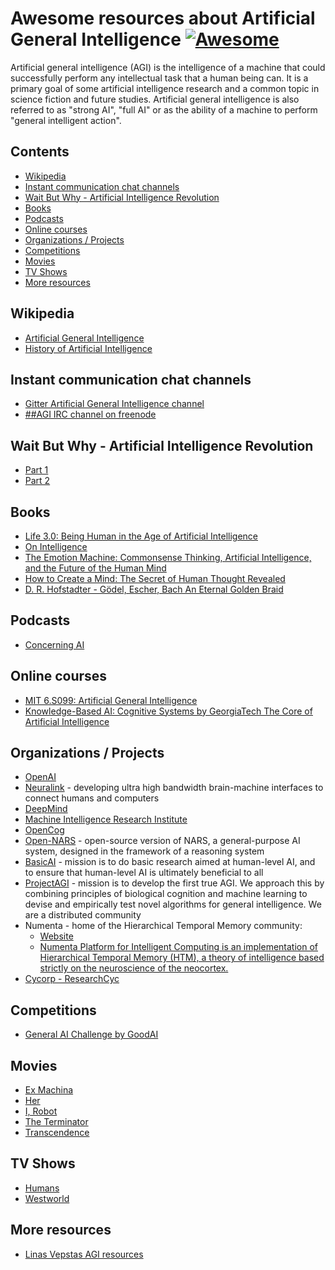 # Awesome resources about Artificial General Intelligence [![Awesome](https://cdn.rawgit.com/sindresorhus/awesome/d7305f38d29fed78fa85652e3a63e154dd8e8829/media/badge.svg)](https://github.com/sindresorhus/awesome)

Artificial general intelligence (AGI) is the intelligence of a machine that could successfully perform any intellectual task that a human being can. It is a primary goal of some artificial intelligence research and a common topic in science fiction and future studies. Artificial general intelligence is also referred to as "strong AI", "full AI" or as the ability of a machine to perform "general intelligent action".

## Contents

* [Wikipedia](#wikipedia)
* [Instant communication chat channels](#Instant-communication-chat-channels)
* [Wait But Why - Artificial Intelligence Revolution](#Wait-But-Why---Artificial-Intelligence-Revolution)
* [Books](#Books)
* [Podcasts](#Podcasts)
* [Online courses](#Online-courses)
* [Organizations / Projects](#Organizations-/-Projects)
* [Competitions](#Competitions)
* [Movies](#Movies)
* [TV Shows](#TV-Shows)
* [More resources](#More-resources)


## Wikipedia
* [Artificial General Intelligence](https://en.wikipedia.org/wiki/Artificial_general_intelligence)
* [History of Artificial Intelligence](https://en.wikipedia.org/wiki/History_of_artificial_intelligence)

## Instant communication chat channels
* [Gitter Artificial General Intelligence channel](https://gitter.im/artificial-general-intelligence/Lobby)
* [##AGI IRC channel on freenode](https://webchat.freenode.net/?channels=%23%23agi)

## Wait But Why - Artificial Intelligence Revolution
* [Part 1](https://waitbutwhy.com/2015/01/artificial-intelligence-revolution-1.html)
* [Part 2](https://waitbutwhy.com/2015/01/artificial-intelligence-revolution-2.html)

## Books
* [Life 3.0: Being Human in the Age of Artificial Intelligence](https://www.amazon.com/Life-3-0-Being-Artificial-Intelligence/dp/1101946598)
* [On Intelligence](https://www.amazon.com/gp/product/B003J4VE5Y/)
* [The Emotion Machine: Commonsense Thinking, Artificial Intelligence, and the Future of the Human Mind](https://www.amazon.com/gp/product/0743276647)
* [How to Create a Mind: The Secret of Human Thought Revealed](https://www.amazon.com/How-Create-Mind-Thought-Revealed/dp/0143124048/)
* [D. R. Hofstadter - Gödel, Escher, Bach An Eternal Golden Braid](https://www.amazon.com/G%C3%B6del-Escher-Bach-Eternal-Golden/dp/0465026567)

## Podcasts
* [Concerning AI](https://concerning.ai/)

## Online courses
* [MIT 6.S099: Artificial General Intelligence](https://agi.mit.edu)
* [Knowledge-Based AI: Cognitive Systems
by GeorgiaTech The Core of Artificial Intelligence](https://www.udacity.com/course/knowledge-based-ai-cognitive-systems--ud409)

## Organizations / Projects
* [OpenAI](https://openai.com/)
* [Neuralink](https://www.neuralink.com/) - developing ultra high bandwidth brain-machine interfaces to connect humans and computers
* [DeepMind](https://deepmind.com/)
* [Machine Intelligence Research Institute](https://intelligence.org/research-guide/)
* [OpenCog](http://opencog.org/)
* [Open-NARS](https://github.com/opennars/opennars) - open-source version of NARS, a general-purpose AI system, designed in the framework of a reasoning system
* [BasicAI](http://www.basicai.org/mission.html) - mission is to do basic research aimed at human-level AI, and to ensure that human-level AI is ultimately beneficial to all
* [ProjectAGI](https://agi.io/about/) - mission is to develop the first true AGI. We approach this by combining principles of biological cognition and machine learning to devise and empirically test novel algorithms for general intelligence. We are a distributed community
* Numenta - home of the Hierarchical Temporal Memory community:
    * [Website](https://numenta.org/)
    * [Numenta Platform for Intelligent Computing is an implementation of Hierarchical Temporal Memory (HTM), a theory of intelligence based strictly on the neuroscience of the neocortex.](https://github.com/numenta/nupic)
* [Cycorp - ResearchCyc](https://www.cyc.com/researchcyc/)

## Competitions
* [General AI Challenge by GoodAI](https://www.general-ai-challenge.org/)

## Movies

* [Ex Machina](http://www.imdb.com/title/tt0470752/)
* [Her](http://www.imdb.com/title/tt1798709/)
* [I, Robot](http://www.imdb.com/title/tt0343818/)
* [The Terminator](http://www.imdb.com/title/tt0088247/)
* [Transcendence](http://www.imdb.com/title/tt2209764/)

## TV Shows

* [Humans](https://www.imdb.com/title/tt4122068)
* [Westworld](https://www.imdb.com/title/tt0475784/)

## More resources
* [Linas Vepstas AGI resources](https://linas.org/agi.html)